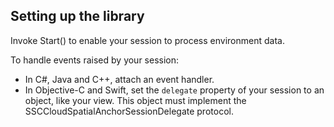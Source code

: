 ## Setting up the library

Invoke Start() to enable your session to process environment data.

To handle events raised by your session:

- In C#, Java and C++, attach an event handler.
- In Objective-C and Swift, set the `delegate` property of your session to an object, like your view. This object must implement the SSCCloudSpatialAnchorSessionDelegate protocol.
